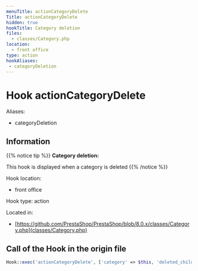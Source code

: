 ```yaml
---
menuTitle: actionCategoryDelete
Title: actionCategoryDelete
hidden: true
hookTitle: Category deletion
files:
  - classes/Category.php
location:
  - front office
type: action
hookAliases:
 - categoryDeletion
---
```


# Hook actionCategoryDelete

Aliases: 
 - categoryDeletion



## Information

{{% notice tip %}}
**Category deletion:** 

This hook is displayed when a category is deleted
{{% /notice %}}

Hook location:
  - front office

Hook type: action

Located in: 
  - [https://github.com/PrestaShop/PrestaShop/blob/8.0.x/classes/Category.php](classes/Category.php)

## Call of the Hook in the origin file

```php
Hook::exec('actionCategoryDelete', ['category' => $this, 'deleted_children' => $deletedChildren])
```